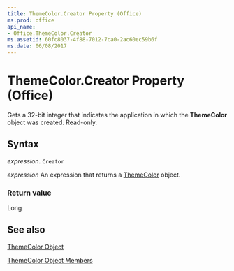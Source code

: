 ```yaml
---
title: ThemeColor.Creator Property (Office)
ms.prod: office
api_name:
- Office.ThemeColor.Creator
ms.assetid: 60fc8037-4f88-7012-7ca0-2ac60ec59b6f
ms.date: 06/08/2017
---
```



# ThemeColor.Creator Property (Office)

Gets a 32-bit integer that indicates the application in which the  **ThemeColor** object was created. Read-only.


## Syntax

 _expression_. `Creator`

 _expression_ An expression that returns a [ThemeColor](./Office.ThemeColor.md) object.


### Return value

Long


## See also


[ThemeColor Object](Office.ThemeColor.md)



[ThemeColor Object Members](./overview/Library-Reference/themecolor-members-office.md)

